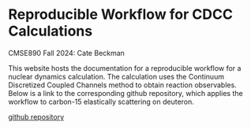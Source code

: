 # Reproducible Workflow for CDCC Calculations
CMSE890 Fall 2024: Cate Beckman

This website hosts the documentation for a reproducible workflow for a nuclear dynamics calculation. The 
calculation uses the Continuum Discretized Coupled Channels method to obtain reaction observables. Below is a link to the corresponding github 
repository, which applies the workflow to carbon-15 
elastically scattering on deuteron. 

[github repository](https://github.com/cgbeckman/CMSE890Project.git)
